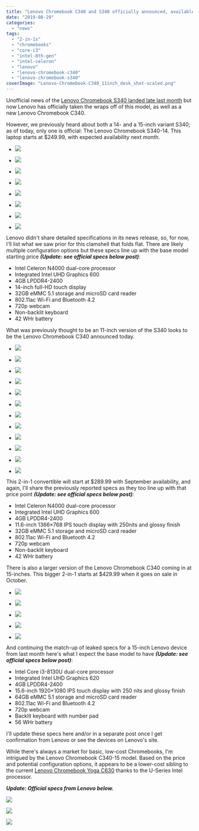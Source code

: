 ```yaml
---
title: "Lenovo Chromebook C340 and S340 officially announced, available in September"
date: "2019-08-29"
categories: 
  - "news"
tags: 
  - "2-in-1s"
  - "chromebooks"
  - "core-i3"
  - "intel-8th-gen"
  - "intel-celeron"
  - "lenovo"
  - "lenovo-chromebook-c340"
  - "lenovo-chromebook-s340"
coverImage: "Lenovo-Chromebook-C340_11inch_desk_shot-scaled.png"
---
```


Unofficial news of the [Lenovo Chromebook S340 landed late last month](https://www.aboutchromebooks.com/news/lenovo-chromebook-s340-specifications-specs-price-estimate/) but now Lenovo has officially taken the wraps off of this model, as well as a new Lenovo Chromebook C340.

However, we previously heard about both a 14- and a 15-inch variant S340; as of today, only one is official: The Lenovo Chromebook S340-14. This laptop starts at $249.99, with expected availability next month.

- [![](images/01_Chromebook_S340_14_Onyx_Black_Front_Facing-Copy-1024x577.png)](https://www.aboutchromebooks.com/wp-content/uploads/2019/08/01_Chromebook_S340_14_Onyx_Black_Front_Facing-Copy-1024x577.png)
    
- [![](images/04_Chromebook_S340_14_Onyx_Black_Front_Facing_Right-1024x577.png)](https://www.aboutchromebooks.com/wp-content/uploads/2019/08/04_Chromebook_S340_14_Onyx_Black_Front_Facing_Right-1024x577.png)
    
- [![](images/07_-Chromebook_S340_14_Onyx_Black_Rear_Facing_Left-1024x577.png)](https://www.aboutchromebooks.com/wp-content/uploads/2019/08/07_-Chromebook_S340_14_Onyx_Black_Rear_Facing_Left-1024x577.png)
    
- [![](images/09_Chromebook_S340_14_Onyx_Black_Float_With_Screen_Open_15_Degree-1024x577.png)](https://www.aboutchromebooks.com/wp-content/uploads/2019/08/09_Chromebook_S340_14_Onyx_Black_Float_With_Screen_Open_15_Degree-1024x577.png)
    
- [![](images/10_Chromebook_S340_14_Onyx_Black_Right_Side_With_Screen_Open_15_Degree-1024x577.png)](https://www.aboutchromebooks.com/wp-content/uploads/2019/08/10_Chromebook_S340_14_Onyx_Black_Right_Side_With_Screen_Open_15_Degree-1024x577.png)
    
- [![](images/12_Chromebook_S340_14_Onyx_Black_Top_Profile-1024x577.png)](https://www.aboutchromebooks.com/wp-content/uploads/2019/08/12_Chromebook_S340_14_Onyx_Black_Top_Profile-1024x577.png)
    
- [![](images/16_Chromebook_S340_14_Onyx_Black_Left_Side_Profile_Closed-1024x577.png)](https://www.aboutchromebooks.com/wp-content/uploads/2019/08/16_Chromebook_S340_14_Onyx_Black_Left_Side_Profile_Closed-1024x577.png)
    
- [![](images/02_-chromebook_s340_14_onyx_black_front_facing_jd.jpg)](https://www.aboutchromebooks.com/wp-content/uploads/2019/07/02_-chromebook_s340_14_onyx_black_front_facing_jd.jpg)
    

Lenovo didn't share detailed specifications in its news release, so, for now, I'll list what we saw prior for this clamshell that folds flat. There are likely multiple configuration options but these specs line up with the base model starting price _**(Update: see official specs below post)**_:

- Intel Celeron N4000 dual-core processor
- Integrated Intel UHD Graphics 600
- 4GB LPDDR4-2400
- 14-inch full-HD touch display
- 32GB eMMC 5.1 storage and microSD card reader
- 802.11ac Wi-Fi and Bluetooth 4.2
- 720p webcam
- Non-backlit keyboard
- 42 WHr battery

What was previously thought to be an 11-inch version of the S340 looks to be the Lenovo Chromebook C340 announced today.

- [![](images/Lenovo-Chromebook-C340_11inch_Platinum_Grey_180_degree-1024x577.png)](https://www.aboutchromebooks.com/wp-content/uploads/2019/08/Lenovo-Chromebook-C340_11inch_Platinum_Grey_180_degree-1024x577.png)
    
- [![](images/Lenovo-Chromebook-C340_11inch_Platinum_Grey_front-1024x577.png)](https://www.aboutchromebooks.com/wp-content/uploads/2019/08/Lenovo-Chromebook-C340_11inch_Platinum_Grey_front-1024x577.png)
    
- [![](images/Lenovo-Chromebook-C340_11inch_Platinum_Grey_presentation-1024x577.png)](https://www.aboutchromebooks.com/wp-content/uploads/2019/08/Lenovo-Chromebook-C340_11inch_Platinum_Grey_presentation-1024x577.png)
    
- [![](images/Lenovo-Chromebook-C340_11inch_Platinum_Grey_rear_left-1024x577.png)](https://www.aboutchromebooks.com/wp-content/uploads/2019/08/Lenovo-Chromebook-C340_11inch_Platinum_Grey_rear_left-1024x577.png)
    
- [![](images/Lenovo-Chromebook-C340_11inch_Platinum_Grey_side_profile-1024x577.png)](https://www.aboutchromebooks.com/wp-content/uploads/2019/08/Lenovo-Chromebook-C340_11inch_Platinum_Grey_side_profile-1024x577.png)
    
- [![](images/Lenovo-Chromebook-C340_11inch_Platinum_Grey_tent-1024x577.png)](https://www.aboutchromebooks.com/wp-content/uploads/2019/08/Lenovo-Chromebook-C340_11inch_Platinum_Grey_tent-1024x577.png)
    
- [![](images/Lenovo-Chromebook_C340_11inch_Platinum_Grey_tab_vertical-1024x577.png)](https://www.aboutchromebooks.com/wp-content/uploads/2019/08/Lenovo-Chromebook_C340_11inch_Platinum_Grey_tab_vertical-1024x577.png)
    
- [![](images/05_Chromebook_C340_11_Sand_Pink_Presentation_Left-1024x577.jpg)](https://www.aboutchromebooks.com/wp-content/uploads/2019/08/05_Chromebook_C340_11_Sand_Pink_Presentation_Left-1024x577.jpg)
    
- [![](images/12_Chromebook_C340_11_Sand_Pink_Front_Facing_B_C_Cover-1024x577.jpg)](https://www.aboutchromebooks.com/wp-content/uploads/2019/08/12_Chromebook_C340_11_Sand_Pink_Front_Facing_B_C_Cover-1024x577.jpg)
    
- [![](images/13_Chromebook_C340_11_Sand_Pink_Rear_Facing_Left-1024x577.jpg)](https://www.aboutchromebooks.com/wp-content/uploads/2019/08/13_Chromebook_C340_11_Sand_Pink_Rear_Facing_Left-1024x577.jpg)
    
- [![](images/09_Chromebook_C340_11_Sand_Pink_Tablet_Horizontal_Front_Facing-1024x577.jpg)](https://www.aboutchromebooks.com/wp-content/uploads/2019/08/09_Chromebook_C340_11_Sand_Pink_Tablet_Horizontal_Front_Facing-1024x577.jpg)
    
- [![](images/11_Chromebook_C340_11_Sand_Pink_Left_180_Degree-1024x577.jpg)](https://www.aboutchromebooks.com/wp-content/uploads/2019/08/11_Chromebook_C340_11_Sand_Pink_Left_180_Degree-1024x577.jpg)
    

This 2-in-1 convertible will start at $289.99 with September availability, and again, I'll share the previously reported specs as they too line up with that price point _**(Update: see official specs below post)**_:

- Intel Celeron N4000 dual-core processor
- Integrated Intel UHD Graphics 600
- 4GB LPDDR4-2400
- 11.6-inch 1366×768 IPS touch display with 250nits and glossy finish
- 32GB eMMC 5.1 storage and microSD card reader
- 802.11ac Wi-Fi and Bluetooth 4.2
- 720p webcam
- Non-backlit keyboard
- 42 WHr battery

There is also a larger version of the Lenovo Chromebook C340 coming in at 15-inches. This bigger 2-in-1 starts at $429.99 when it goes on sale in October.

- ![](images/09_Chromebook_C340_11_Sand_Pink_Tablet_Horizontal_Front_Facing-1024x577.jpg)
    
- ![](images/Lenovo-Chromebook-C340_15inch_Mineral_Grey_facing_left-1024x577.png)
    
- ![](images/Lenovo-Chromebook-C340_15inch_Mineral_Grey_presentation-1024x577.png)
    
- ![](images/Lenovo-Chromebook-C340_15inch_Mineral_Grey_tab_horizontal_front-1024x577.png)
    
- ![](images/Lenovo-Chromebook-C340_15inch_Mineral_Grey_tent-1024x577.png)
    

And continuing the match-up of leaked specs for a 15-inch Lenovo device from last month here's what I expect the base model to have _**(Update: see official specs below post)**_:

- Intel Core i3-8130U dual-core processor
- Integrated Intel UHD Graphics 620
- 4GB LPDDR4-2400
- 15.6-inch 1920×1080 IPS touch display with 250 nits and glossy finish
- 64GB eMMC 5.1 storage and microSD card reader
- 802.11ac Wi-Fi and Bluetooth 4.2
- 720p webcam
- Backlit keyboard with number pad
- 56 WHr battery

I'll update these specs here and/or in a separate post once I get confirmation from Lenovo or see the devices on Lenovo's site.

While there's always a market for basic, low-cost Chromebooks, I'm intrigued by the Lenovo Chromebook C340-15 model. Based on the price and potential configuration options, it appears to be a lower-cost sibling to the current [Lenovo Chromebook Yoga C630](https://www.aboutchromebooks.com/news/lenovo-yoga-chromebook-c630-price-availability-4k/) thanks to the U-Series Intel processor.

**_Update: Official specs from Lenovo below._**

![](images/Screenshot-2019-08-29-at-10.17.23-AM-1024x486.png)

![](images/Screenshot-2019-08-29-at-10.15.12-AM-1024x489.png)

![](images/Screenshot-2019-08-29-at-10.16.52-AM-1024x495.png)
